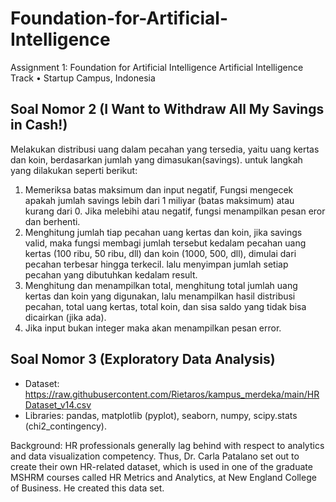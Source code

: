 # Foundation-for-Artificial-Intelligence

Assignment 1: Foundation for Artificial Intelligence Artificial Intelligence Track • Startup Campus, Indonesia

## Soal Nomor 2 (I Want to Withdraw All My Savings in Cash!)
Melakukan distribusi uang dalam pecahan yang tersedia, yaitu uang kertas dan koin, berdasarkan jumlah yang dimasukan(savings).
untuk langkah yang dilakukan seperti berikut:
1. Memeriksa batas maksimum dan input negatif, Fungsi mengecek apakah jumlah savings lebih dari 1 miliyar (batas maksimum) atau kurang dari 0. Jika melebihi atau negatif, fungsi menampilkan pesan eror dan berhenti.
2. Menghitung jumlah tiap pecahan uang kertas dan koin, jika savings valid, maka fungsi membagi jumlah tersebut kedalam pecahan uang kertas (100 ribu, 50 ribu, dll) dan koin (1000, 500, dll), dimulai dari pecahan terbesar hingga terkecil. lalu menyimpan jumlah setiap pecahan yang dibutuhkan kedalam result.
3. Menghitung dan menampilkan total, menghitung total jumlah uang kertas dan koin yang digunakan, lalu menampilkan hasil distribusi pecahan, total uang kertas, total koin, dan sisa saldo yang tidak bisa dicairkan (jika ada).
4. Jika input bukan integer maka akan menampilkan pesan error.


## Soal Nomor 3 (Exploratory Data Analysis)
- Dataset: https://raw.githubusercontent.com/Rietaros/kampus_merdeka/main/HRDataset_v14.csv
- Libraries: pandas, matplotlib (pyplot), seaborn, numpy, scipy.stats (chi2_contingency).


Background:
HR professionals generally lag behind with respect to analytics and data visualization competency. Thus, Dr. Carla Patalano set out to create their own HR-related dataset, which is used in one of the graduate MSHRM courses called HR Metrics and Analytics, at New England College of Business. He created this data set.

